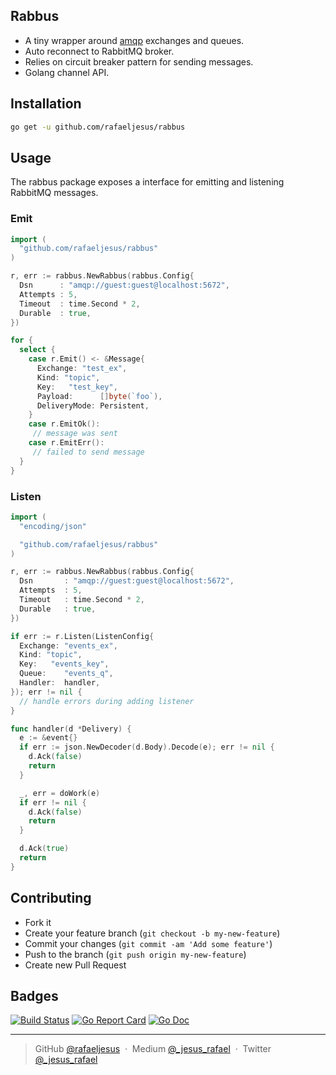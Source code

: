 ## Rabbus

* A tiny wrapper around [amqp](github.com/streadway/amqp) exchanges and queues.
* Auto reconnect to RabbitMQ broker.
* Relies on circuit breaker pattern for sending messages.
* Golang channel API.

## Installation
```bash
go get -u github.com/rafaeljesus/rabbus
```

## Usage
The rabbus package exposes a interface for emitting and listening RabbitMQ messages.

### Emit
```go
import (
  "github.com/rafaeljesus/rabbus"
)

r, err := rabbus.NewRabbus(rabbus.Config{
  Dsn      : "amqp://guest:guest@localhost:5672",
  Attempts : 5,
  Timeout  : time.Second * 2,
  Durable  : true,
})

for {
  select {
    case r.Emit() <- &Message{
      Exchange: "test_ex",
      Kind: "topic",
      Key:   "test_key",
      Payload:      []byte(`foo`),
      DeliveryMode: Persistent,
    }
    case r.EmitOk():
     // message was sent
    case r.EmitErr():
     // failed to send message
  }
}
```

### Listen
```go
import (
  "encoding/json"

  "github.com/rafaeljesus/rabbus"
)

r, err := rabbus.NewRabbus(rabbus.Config{
  Dsn       : "amqp://guest:guest@localhost:5672",
  Attempts  : 5,
  Timeout   : time.Second * 2,
  Durable   : true,
})

if err := r.Listen(ListenConfig{
  Exchange: "events_ex",
  Kind: "topic",
  Key:   "events_key",
  Queue:    "events_q",
  Handler:  handler,
}); err != nil {
  // handle errors during adding listener
}

func handler(d *Delivery) {
  e := &event{}
  if err := json.NewDecoder(d.Body).Decode(e); err != nil {
    d.Ack(false)
    return
  }

  _, err = doWork(e)
  if err != nil {
    d.Ack(false)
    return
  }

  d.Ack(true)
  return
}
```

## Contributing
- Fork it
- Create your feature branch (`git checkout -b my-new-feature`)
- Commit your changes (`git commit -am 'Add some feature'`)
- Push to the branch (`git push origin my-new-feature`)
- Create new Pull Request

## Badges

[![Build Status](https://circleci.com/gh/rafaeljesus/rabbus.svg?style=svg)](https://circleci.com/gh/rafaeljesus/rabbus)
[![Go Report Card](https://goreportcard.com/badge/github.com/rafaeljesus/rabbus)](https://goreportcard.com/report/github.com/rafaeljesus/rabbus)
[![Go Doc](https://godoc.org/github.com/rafaeljesus/rabbus?status.svg)](https://godoc.org/github.com/rafaeljesus/rabbus)

---

> GitHub [@rafaeljesus](https://github.com/rafaeljesus) &nbsp;&middot;&nbsp;
> Medium [@_jesus_rafael](https://medium.com/@_jesus_rafael) &nbsp;&middot;&nbsp;
> Twitter [@_jesus_rafael](https://twitter.com/_jesus_rafael)
